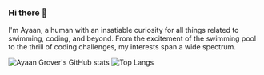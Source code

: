 ### Hi there 👋

I'm Ayaan, a human with an insatiable curiosity for all things related to swimming, coding, and beyond. From the excitement of the swimming pool to the thrill of coding challenges, my interests span a wide spectrum.

![Ayaan Grover's GitHub stats](https://github-readme-stats.vercel.app/api?username=ayaangrover\&bg_color=30,e96443,904e95\&title_color=fff\&text_color=fff\&rank_icon=github) ![Top Langs](https://github-readme-stats.vercel.app/api/top-langs/?username=ayaangrover&layout=compact&bg_color=30,e96443,904e95&text_color=ffffff&title_color=ffffff)
